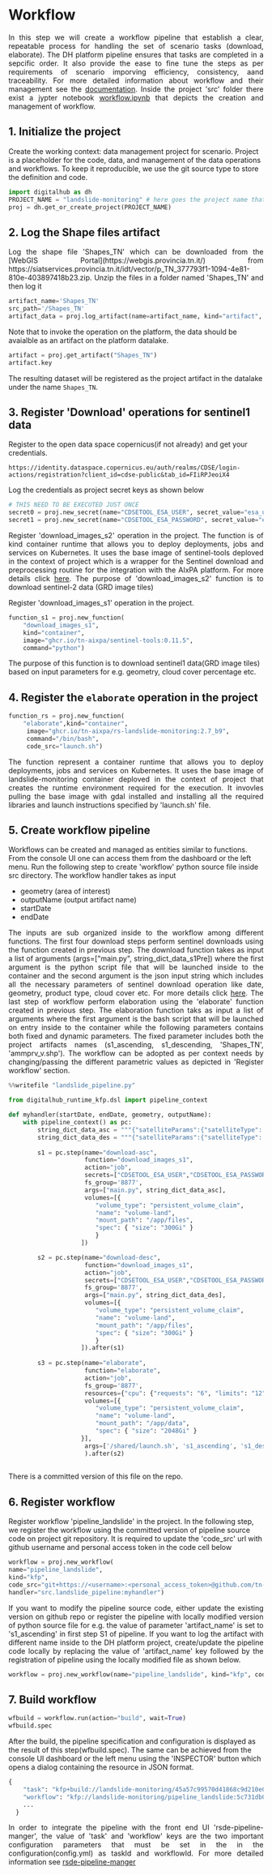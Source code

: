 # Workflow

<p align="justify">In this step we will create a workflow pipeline that establish a clear, repeatable process for handling the set of scenario tasks (download, elaborate). The DH platform pipeline ensures that tasks are completed in a sepcific order. It also provide the ease to fine tune the steps as per requirements of scenario imporving efficiency, consistency, aand traceability. For more detailed information about workflow and their management see the <a href="https://scc-digitalhub.github.io/docs/tasks/workflows">documentation</a>. Inside the project 'src' folder there exist a jypter notebook <a href="../../src/workflow.ipynb">workflow.ipynb</a> that depicts the creation and management of workflow.</p>

## 1. Initialize the project

Create the working context: data management project for scenario. Project is a placeholder for the code, data, and management of the data operations and workflows. To keep it reproducible, we use the git source type to store the definition and code.

```python
import digitalhub as dh
PROJECT_NAME = "landslide-monitoring" # here goes the project name that you are creating on the platform
proj = dh.get_or_create_project(PROJECT_NAME)
```

## 2. Log the Shape files artifact

<p align="justify">Log the shape file 'Shapes_TN' which can be downloaded from the [WebGIS Portal](https://webgis.provincia.tn.it/) from https://siatservices.provincia.tn.it/idt/vector/p_TN_377793f1-1094-4e81-810e-403897418b23.zip. Unzip the files in a folder named 'Shapes_TN' and then log it</p>

```python
artifact_name='Shapes_TN'
src_path='/Shapes_TN'
artifact_data = proj.log_artifact(name=artifact_name, kind="artifact", source=src_path)
```

Note that to invoke the operation on the platform, the data should be avaialble as an artifact on the platform datalake.

```python
artifact = proj.get_artifact("Shapes_TN")
artifact.key
```

The resulting dataset will be registered as the project artifact in the datalake under the name `Shapes_TN`.

## 3. Register 'Download' operations for sentinel1 data

Register to the open data space copernicus(if not already) and get your credentials.

```
https://identity.dataspace.copernicus.eu/auth/realms/CDSE/login-actions/registration?client_id=cdse-public&tab_id=FIiRPJeoiX4
```

Log the credentials as project secret keys as shown below

```python
# THIS NEED TO BE EXECUTED JUST ONCE
secret0 = proj.new_secret(name="CDSETOOL_ESA_USER", secret_value="esa_username")
secret1 = proj.new_secret(name="CDSETOOL_ESA_PASSWORD", secret_value="esa_password")
```

<p align="justify">Register 'download_images_s2' operation in the project. The function is of kind container runtime that allows you to deploy deployments, jobs and services on Kubernetes. It uses the base image of sentinel-tools deploved in the context of project which is a wrapper for the Sentinel download and preprocessing routine for the integration with the AIxPA platform. For more details click <a href="https://github.com/tn-aixpa/sentinel-tools/">here</a>. The purpose of 'download_images_s2' function is to download sentinel-2 data (GRD image tiles)</p>

Register 'download_images_s1' operation in the project.

```python
function_s1 = proj.new_function(
    "download_images_s1",
    kind="container",
    image="ghcr.io/tn-aixpa/sentinel-tools:0.11.5",
    command="python")
```

The purpose of this function is to download sentinel1 data(GRD image tiles) based on input parameters for e.g. geometry, cloud cover percentage etc.

## 4. Register the `elaborate` operation in the project

```python
function_rs = proj.new_function(
    "elaborate",kind="container",
     image="ghcr.io/tn-aixpa/rs-landslide-monitoring:2.7_b9",
     command="/bin/bash",
     code_src="launch.sh")
```

<p align="justify">The function represent a container runtime that allows you to deploy deployments, jobs and services on Kubernetes. It uses the base image of landslide-monitoring container deploved in the context of project that creates the runtime environment required for the execution. It invovles pulling the base image with gdal installed and installing all the required libraries and launch instructions specified by 'launch.sh' file.</p>

## 5. Create workflow pipeline

Workflows can be created and managed as entities similar to functions. From the console UI one can access them from the dashboard or the left menu. Run the following step to create 'workflow' python source file inside src directory. The workflow handler takes as input

- geometry (area of interest)
- outputName (output artifact name)
- startDate
- endDate

<p align="justify">The inputs are sub organized inside to the workflow among different functions. The first four download steps perform sentinel downloads using the function created in previous step. The download function takes as input a list of arguments (args=["main.py", string_dict_data_s1Pre]) where the first argument is the python script file that will be launched inside to the container and the second argument is the json input string which includes all the necessary parameters of sentinel download operation like date, geometry, product type, cloud cover etc. For more details click <a href="https://github.com/tn-aixpa/sentinel-tools/">here</a>. The last step of workflow perform elaboration using the 'elaborate' function created in previous step. The elaboration function taks as input a list of arguments where the first argument is the bash script that will be launched on entry inside to the container while the following parameters contains both fixed and dynamic parameters. The fixed parameter includes both the project artifacts names (s1_ascending, s1_descending, 'Shapes_TN', 'ammprv_v.shp'). The workflow can be adopted as per context needs by changing/passing the different parametric values as depicted in 'Register workflow' section.</p>

```python
%%writefile "landslide_pipeline.py"

from digitalhub_runtime_kfp.dsl import pipeline_context

def myhandler(startDate, endDate, geometry, outputName):
    with pipeline_context() as pc:
        string_dict_data_asc = """{"satelliteParams":{"satelliteType": "Sentinel1","processingLevel": "LEVEL1","sensorMode": "IW","productType": "SLC","orbitDirection": "ASCENDING","relativeOrbitNumber": "117"},"startDate": \"""" + str(startDate) + """\","endDate": \"""" + str(endDate) + """\","geometry": \"""" + str(geometry) + """\","area_sampling": "True","artifact_name": "s1_ascending"}"""
        string_dict_data_des = """{"satelliteParams":{"satelliteType": "Sentinel1","processingLevel": "LEVEL1","sensorMode": "IW","productType": "SLC","orbitDirection": "DESCENDING","relativeOrbitNumber": "168"},"startDate": \"""" + str(startDate) + """\","endDate": \"""" + str(endDate) + """\","geometry": \"""" + str(geometry) + """\","area_sampling": "True","artifact_name": "s1_descending"}"""
        
        s1 = pc.step(name="download-asc",
                     function="download_images_s1",
                     action="job",
                     secrets=["CDSETOOL_ESA_USER","CDSETOOL_ESA_PASSWORD"],
                     fs_group='8877',
                     args=["main.py", string_dict_data_asc],
                     volumes=[{
                        "volume_type": "persistent_volume_claim",
                        "name": "volume-land",
                        "mount_path": "/app/files",
                        "spec": { "size": "300Gi" }
                        }
                    ])

        s2 = pc.step(name="download-desc",
                     function="download_images_s1",
                     action="job",
                     secrets=["CDSETOOL_ESA_USER","CDSETOOL_ESA_PASSWORD"],
                     fs_group='8877',
                     args=["main.py", string_dict_data_des],
                     volumes=[{
                        "volume_type": "persistent_volume_claim",
                        "name": "volume-land",
                        "mount_path": "/app/files",
                        "spec": { "size": "300Gi" }
                        }
                    ]).after(s1)
        
        s3 = pc.step(name="elaborate",
                     function="elaborate",
                     action="job",
                     fs_group='8877',
                     resources={"cpu": {"requests": "6", "limits": "12"},"mem":{"requests": "32Gi", "limits": "64Gi"}},
                     volumes=[{
                        "volume_type": "persistent_volume_claim",
                        "name": "volume-land",
                        "mount_path": "/app/data",
                        "spec": { "size": "2048Gi" }
                    }],
                     args=['/shared/launch.sh', 's1_ascending', 's1_descending', str(startDate), str(endDate), str(outputName), 'Shapes_TN', 'ammprv_v.shp', str(geometry)]
                     ).after(s2)
     

```

There is a committed version of this file on the repo.

## 6. Register workflow

Register workflow 'pipeline_landslide' in the project. In the following step, we register the workflow using the committed version of pipeline source code on project git repository. It is required to update the 'code_src' url with github username and personal access token in the code cell below

```python
workflow = proj.new_workflow(
name="pipeline_landslide",
kind="kfp",
code_src="git+https://<username>:<personal_access_token>@github.com/tn-aixpa/rs-landslide-monitoring",
handler="src.landslide_pipeline:myhandler")
```

<p align="justify">If you want to modify the pipeline source code, either update the existing version on github repo or register the pipeline with locally modified version of python source file for e.g. the value of parameter 'artifact_name' is set to 's1_ascending' in first step S1 of pipeline. If you want to log the artifact with different name inside to the DH platform project, create/update the pipeline code locally by replacing the value of 'artifact_name' key followed by the registration of pipeline using the locally modified file as shown below.</p>

```python
workflow = proj.new_workflow(name="pipeline_landslide", kind="kfp", code_src= "landslide_pipeline.py", handler = "myhandler")
```

## 7. Build workflow

```python
wfbuild = workflow.run(action="build", wait=True)
wfbuild.spec
```

After the build, the pipeline specification and configuration is displayed as the result of this step(wfbuild.spec). The same can be achieved from the console UI dashboard or the left menu using the 'INSPECTOR' button which opens a dialog containing the resource in JSON format.

```python
{
    "task": "kfp+build://landslide-monitoring/45a57c99570d41868c9d210e0427c864",
    "workflow": "kfp://landslide-monitoring/pipeline_landslide:5c731db0bd7b4af6a2024627e4b9da66",
    ...
  }
```

<p align="justify">In order to integrate the pipeline with the front end UI 'rsde-pipeline-manger', the value of 'task' and 'workflow' keys are the two important configuration parameters that must be set in the in the configuration(config.yml) as taskId and workflowId. For more detailed information see <a href="https://github.com/tn-aixpa/rsde-pipeline-manager">rsde-pipeline-manger</a></p>
